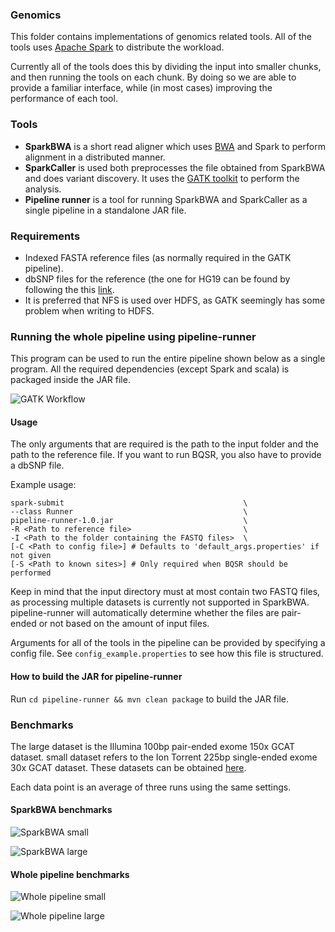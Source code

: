 ### Genomics
This folder contains implementations of genomics related tools.
All of the tools uses [Apache Spark](http://spark.apache.org/) to distribute
the workload.

Currently all of the tools does this by dividing the input into smaller chunks,
and then running the tools on each chunk. By doing so we are able to provide
a familiar interface, while (in most cases) improving the performance of each
tool.

### Tools
* **SparkBWA** is a short read aligner which uses
  [BWA](http://bio-bwa.sourceforge.net/) and Spark to
  perform alignment in a distributed manner.
* **SparkCaller** is used both preprocesses the file obtained from
  SparkBWA and does variant discovery. It uses the [GATK
  toolkit](https://www.google.no/search?q=GATK+bqsr&oq=GATK&aqs=chrome.0.69i59j69i57j69i60l4.431j0j1&sourceid=chrome&ie=UTF-8#safe=off&q=GATK+) to perform the
  analysis.
* **Pipeline runner** is a tool for running SparkBWA and SparkCaller as
  a single pipeline in a standalone JAR file.

### Requirements
* Indexed FASTA reference files (as normally required in the GATK pipeline).
* dbSNP files for the reference (the one for HG19 can be found by following the
  this [link](https://software.broadinstitute.org/gatk/download/bundle).
* It is preferred that NFS is used over HDFS, as GATK seemingly has some
  problem when writing to HDFS.

### Running the whole pipeline using pipeline-runner

This program can be used to run the entire pipeline shown below as a single
program. All the required dependencies (except Spark and scala) is packaged inside
the JAR file.

![GATK Workflow](img/spark_bio_workflow.png "Parts of the GATK workflow implemented
using Spark")

#### Usage
The only arguments that are required is the path to the input folder and the
path to the reference file. If you want to run BQSR, you also have to provide
a dbSNP file.

Example usage:
```
spark-submit                                        \
--class Runner                                      \
pipeline-runner-1.0.jar                             \
-R <Path to reference file>                         \
-I <Path to the folder containing the FASTQ files>  \
[-C <Path to config file>] # Defaults to 'default_args.properties' if not given
[-S <Path to known sites>] # Only required when BQSR should be performed
```

Keep in mind that the input directory must at most contain two FASTQ files, as
processing multiple datasets is currently not supported in SparkBWA.
pipeline-runner will automatically determine whether the files are pair-ended
or not based on the amount of input files.

Arguments for all of the tools in the pipeline can be provided by specifying
a config file. See `config_example.properties` to see how this file is
structured.

#### How to build the JAR for pipeline-runner
Run `cd pipeline-runner && mvn clean package` to build the JAR file.

### Benchmarks
The large dataset is the Illumina 100bp pair-ended exome 150x GCAT dataset.
small dataset refers to the Ion Torrent 225bp single-ended exome 30x GCAT
dataset. These datasets can be obtained
[here](https://f.128.no/gcat/).

Each data point is an average of three runs using the same settings.


#### SparkBWA benchmarks
![SparkBWA small](img/bwa_small.png "The runtime of the BWA and SparkBWA
on the small dataset")

![SparkBWA large](img/bwa_large.png "The runtime of the BWA and SparkBWA
on the large dataset")

#### Whole pipeline benchmarks
![Whole pipeline small](img/whole_pipeline_small.png "The runtime of the whole
pipeline on the small dataset")

![Whole pipeline large](img/whole_pipeline_large.png "The runtime of the whole
pipeline on the large dataset")
